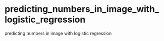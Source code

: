 # predicting_numbers_in_image_with_logistic_regression
predicting numbers in image with logistic regression
